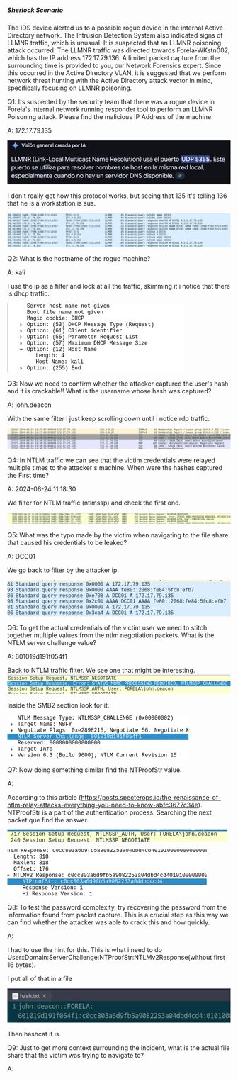 
##### Sherlock Scenario

The IDS device alerted us to a possible rogue device in the internal Active Directory network. The Intrusion Detection System also indicated signs of LLMNR traffic, which is unusual. It is suspected that an LLMNR poisoning attack occurred. The LLMNR traffic was directed towards Forela-WKstn002, which has the IP address 172.17.79.136. A limited packet capture from the surrounding time is provided to you, our Network Forensics expert. Since this occurred in the Active Directory VLAN, it is suggested that we perform network threat hunting with the Active Directory attack vector in mind, specifically focusing on LLMNR poisoning.


Q1: Its suspected by the security team that there was a rogue device in Forela's internal network running responder tool to perform an LLMNR Poisoning attack. Please find the malicious IP Address of the machine.

A: 172.17.79.135

![](../../Img/Pasted%20image%2020250428140241.png)

I don't really get how this protocol works, but seeing that 135 it's telling 136 that he is a workstation is sus.

![](../../Img/Pasted%20image%2020250428140523.png)

Q2: What is the hostname of the rogue machine?

A: kali

I use the ip as a filter and look at all the traffic, skimming it i notice that there is dhcp traffic.

![](../../Img/Pasted%20image%2020250428141036.png)

Q3: Now we need to confirm whether the attacker captured the user's hash and it is crackable!! What is the username whose hash was captured?

A: john.deacon

With the same filter i just keep scrolling down until i notice rdp traffic.

![](../../Img/Pasted%20image%2020250428141135.png)

Q4: In NTLM traffic we can see that the victim credentials were relayed multiple times to the attacker's machine. When were the hashes captured the First time?

A: 2024-06-24 11:18:30

We filter for NTLM traffic (ntlmssp) and check the first one.

![](../../Img/Pasted%20image%2020250428141303.png)

Q5: What was the typo made by the victim when navigating to the file share that caused his credentials to be leaked?

A: DCC01

We go back to filter by the attacker ip.

![](../../Img/Pasted%20image%2020250428141516.png)

Q6: To get the actual credentials of the victim user we need to stitch together multiple values from the ntlm negotiation packets. What is the NTLM server challenge value?

A: 601019d191f054f1

Back to NTLM traffic filter. We see one that might be interesting. 
![](../../Img/Pasted%20image%2020250428141812.png)

Inside the SMB2 section look for it.

![](../../Img/Pasted%20image%2020250428141907.png)

Q7: Now doing something similar find the NTProofStr value.

A: 

According to this article (https://posts.specterops.io/the-renaissance-of-ntlm-relay-attacks-everything-you-need-to-know-abfc3677c34e). NTProofStr is a part of the authentication process.
Searching the next packet que find the answer.

![](../../Img/Pasted%20image%2020250428142654.png)

![](../../Img/Pasted%20image%2020250428142722.png)

Q8: To test the password complexity, try recovering the password from the information found from packet capture. This is a crucial step as this way we can find whether the attacker was able to crack this and how quickly.

A: 

I had to use the hint for this. This is what i need to do User::Domain:ServerChallenge:NTProofStr:NTLMv2Response(without first 16 bytes).

I put all of that in a file

![](../../Img/Pasted%20image%2020250428143245.png)

Then hashcat it is.



Q9: Just to get more context surrounding the incident, what is the actual file share that the victim was trying to navigate to?

A: 
